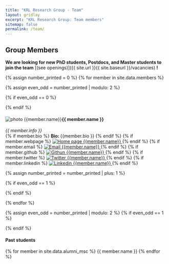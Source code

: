```yaml
---
title: "KRL Research Group - Team"
layout: gridlay
excerpt: "KRL Research Group: Team members"
sitemap: false
permalink: /team/
---
```

<h2 class="sapienza-text">Group Members</h2>

 **We are  looking for new PhD students, Postdocs, and Master students to join the team** [(see openings)]({{ site.url }}{{ site.baseurl }}/vacancies) **!**

{% assign number_printed = 0 %}
{% for member in site.data.members %}

{% assign even_odd = number_printed | modulo: 2 %}

{% if even_odd == 0 %}
<div class="row">
{% endif %}

<div class="col-sm-6 clearfix">
  <img src="{{ site.url }}{{ site.baseurl }}/images/teampic/{{ member.photo }}" alt="photo {{member.name}}" class="responsive" style="float: left" />
  <h4 class="person-name">{{ member.name }}</h4>
  <i>
    {{ member.info }}
  </i>
  <br>
  {% if member.bio %}
  <b>Bio: </b>{{member.bio }}
  {% endif %}
  {% if member.webpage %}
  <a href="{{member.webpage}}">
  <img src="{{ site.url }}{{ site.baseurl }}/images/icons/home.png" alt="Home page {{member.name}}" class="icons" />
  </a>
  {% endif %}
  {% if member.email %}
  <a href="mailto:{{member.email}}">
  <img src="{{ site.url }}{{ site.baseurl }}/images/icons/email.png" alt="Email {{member.name}}" class="icons" />
  </a>
  {% endif %}
  {% if member.github %}
  <a href="https://github.com/{{member.github}}">
  <img src="{{ site.url }}{{ site.baseurl }}/images/icons/github.png" alt="Githun {{member.name}}" class="icons" />
  </a>
  {% endif %}
  {% if member.twitter %}
  <a href="https://twitter.com/{{member.twitter}}">
  <img src="{{ site.url }}{{ site.baseurl }}/images/icons/twitter.png" alt="Twitter {{member.name}}" class="icons" />
  </a>
  {% endif %}
  {% if member.linkedin %}
  <a href="https://www.linkedin.com/in/{{member.linkedin}}">
  <img src="{{ site.url }}{{ site.baseurl }}/images/icons/linkedin.png" alt="Linkedin {{member.name}}" class="icons" />
  </a>
  {% endif %}


 



</div>

{% assign number_printed = number_printed | plus: 1 %}

{% if even_odd == 1 %}
</div>
{% endif %}

{% endfor %}

{% assign even_odd = number_printed | modulo: 2 %}
{% if even_odd == 1 %}
</div>
{% endif %}


<div class="col-sm-4 clearfix">
<h4 class="person-name">Past students</h4>
{% for member in site.data.alumni_msc %}
{{ member.name }}
{% endfor %}
</div>

<!--

## Master Students
{% assign number_printed = 0 %}
{% for member in site.data.students %}

{% assign even_odd = number_printed | modulo: 2 %}

{% if even_odd == 0 %}
<div class="row">
{% endif %}

<div class="col-sm-6 clearfix">
  <h4 class="person-name">{{ member.name }}</h4>
  <i>{{ member.info }}<br>email: <{{ member.email }}></i>
  <ul style="overflow: hidden">

  {% if member.number_educ == 1 %}
  <li> {{ member.education1 }} </li>
  {% endif %}

  {% if member.number_educ == 2 %}
  <li> {{ member.education1 }} </li>
  <li> {{ member.education2 }} </li>
  {% endif %}

  {% if member.number_educ == 3 %}
  <li> {{ member.education1 }} </li>
  <li> {{ member.education2 }} </li>
  <li> {{ member.education3 }} </li>
  {% endif %}

  {% if member.number_educ == 4 %}
  <li> {{ member.education1 }} </li>
  <li> {{ member.education2 }} </li>
  <li> {{ member.education3 }} </li>
  <li> {{ member.education4 }} </li>
  {% endif %}

  </ul>
</div>

{% assign number_printed = number_printed | plus: 1 %}

{% if even_odd == 1 %}
</div>
{% endif %}

{% endfor %}

{% assign even_odd = number_printed | modulo: 2 %}
{% if even_odd == 1 %}
</div>
{% endif %}

<!---
## Alumni

{% assign number_printed = 0 %}
{% for member in site.data.alumni_members %}

{% assign even_odd = number_printed | modulo: 2 %}

{% if even_odd == 0 %}
<div class="row">
{% endif %}

<div class="col-sm-6 clearfix">
  <img src="{{ site.url }}{{ site.baseurl }}/images/teampic/{{ member.photo }}" class="img-responsive" width="25%" style="float: left" />
  <h4>{{ member.name }}</h4>
  <i>{{ member.duration }} <br> Role: {{ member.info }}</i>
  <ul style="overflow: hidden">

  </ul>
</div>

{% assign number_printed = number_printed | plus: 1 %}

{% if even_odd == 1 %}
</div>
{% endif %}

{% endfor %}

{% assign even_odd = number_printed | modulo: 2 %}
{% if even_odd == 1 %}
</div>
{% endif %}

<!--- ## Former visitors, BSc/ MSc students 

 
<div class="row">

<div class="col-sm-4 clearfix">
<h4>Visitors</h4>
{% for member in site.data.alumni_visitors %}
{{ member.name }}
{% endfor %}
</div>

<div class="col-sm-4 clearfix">
<h4>Master students</h4>
{% for member in site.data.alumni_msc %}
{{ member.name }}
{% endfor %}
</div>

<div class="col-sm-4 clearfix">
<h4>Bachelor Students</h4>
{% for member in site.data.alumni_bsc %}
{{ member.name }}
{% endfor %}
</div>

</div>

## Administrative Support
<a href="mailto:Rijsewijk@Physics.LeidenUniv.nl">Ellie van Rijsewijk</a> is helping us (and other groups) with administration.-->
